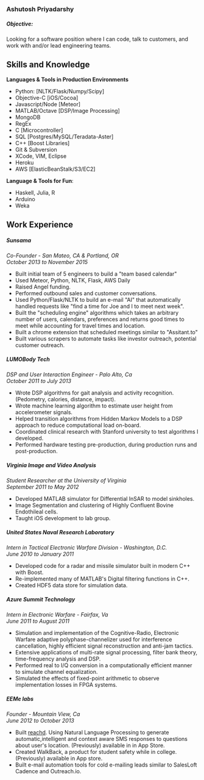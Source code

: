 ### Ashutosh Priyadarshy

##### Objective:
Looking for a software position where I can code, talk to customers, and work
with and/or lead engineering teams. 

## Skills and Knowledge

**Languages & Tools in Production Environments**
 
+ Python: [NLTK/Flask/Numpy/Scipy]
+ Objective-C [iOS/Cocoa]
+ Javascript/Node [Meteor]
+ MATLAB/Octave [DSP/Image Processing]
+ MongoDB
+ RegEx
+ C [Microcontroller]
+ SQL [Postgres/MySQL/Teradata-Aster]
+ C++ [Boost Libraries]
+ Git & Subversion
+ XCode, VIM, Eclipse
+ Heroku
+ AWS [ElasticBeanStalk/S3/EC2]

**Language & Tools for Fun**:

+ Haskell, Julia, R
+ Arduino
+ Weka

## Work Experience

##### Sunsama
_Co-Founder - San Mateo, CA & Portland, OR_  
_October 2013 to November 2015_

+ Built initial team of 5 engineers to build a "team based calendar"
+ Used Meteor, Python, NLTK, Flask, AWS Daily
+ Raised Angel funding.
+ Performed outbound sales and customer conversations. 
+ Used Python/Flask/NLTK to build an e-mail "AI" that automatically handled
  requests like "find a time for Joe and I to meet next week". 
+ Built the "scheduling engine" algorithms which takes an arbitrary number of users,
  calendars, preferences and returns good times to meet while accounting for
  travel times and location.
+ Built a chrome extension that scheduled meetings similar to "Assitant.to"
+ Built various scrapers to automate tasks like investor outreach, potential customer outreach. 

##### LUMOBody Tech
_DSP and User Interaction Engineer - Palo Alto, Ca_  
_October 2011 to July 2013_

+ Wrote DSP algorithms for gait analysis and activity recognition. (Pedometry, calories, distance, impact). 
+ Wrote machine learning algorithm to estimate user height from accelerometer signals.
+ Helped transition algorithms from Hidden Markov Models to a DSP approach to reduce computational load on-board.
+ Coordinated clinical research with Stanford university to test algorithms I
  developed. 
+ Performed hardware testing pre-production, during production runs and
  post-production. 

##### Virginia Image and Video Analysis  
_Student Researcher at the University of Virginia_  
_September 2011 to May 2012_ 

+ Developed MATLAB simulator for Differential InSAR to model sinkholes.
+ Image Segmentation and clustering of Highly Confluent Bovine Endothileal cells.
+ Taught iOS development to lab group.

##### United States Naval Research Laboratory
_Intern in Tactical Electronic Warfare Division - Washington, D.C._  
_June 2010 to January 2011_

+ Developed code for a radar and missile simulator built in modern C++ with Boost. 
+ Re-implemented many of MATLAB's Digital filtering functions in C++.
+ Created HDF5 data store for simulation data.

##### Azure Summit Technology
_Intern in Electronic Warfare - Fairfax, Va_  
_June 2011 to August 2011_

+ Simulation and implementation of the Cognitive-Radio, Electronic Warfare adaptive polyphase-channelizer used forinterference cancellation, highly efficient signal reconstruction and anti-jam tactics.+ Extensive applications of multi-rate signal processing, filter bank theory, time-frequency analysis and DSP.+ Performed real to I/Q conversion in a computationally efficient manner to simulate channel equalization.+ Simulated the effects of fixed-point arithmetic to observe implementation losses in FPGA systems.
##### EEMe labs
_Founder - Mountain View, Ca_  _June 2012 to October 2013_
+ Built [reachd](www.reachd.me). Using Natural Language Processing to generate automatic,intelligent and context aware SMS responses to questions about user's location. (Previously) available in in App Store.+ Created WalkBack, a product for student safety while in college. (Previously) available in App store.
+ Built e-mail automation tools for cold e-mailing leads similar to SalesLoft Cadence and Outreach.io.
